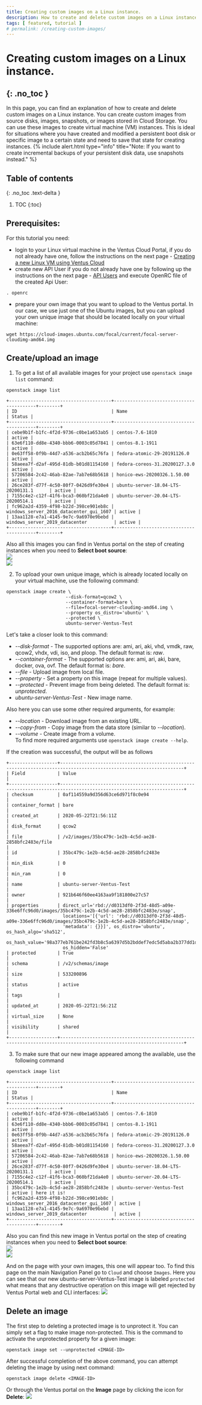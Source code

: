 ```yaml
---
title: Creating custom images on a Linux instance. 
description: How to create and delete custom images on a Linux instance. 
tags: [ featured, tutorial ]
# permalink: /creating-custom-images/
---
```

# Creating custom images on a Linux instance. 
{: .no_toc }
---

In this page, you can find an explanation of how to create and delete custom images on a Linux instance. 
You can create custom images from source disks, images, snapshots, or images stored in Cloud Storage. You can use these images to create virtual machine (VM) instances. This is ideal for situations where you have created and modified a persistent boot disk or specific image to a certain state and need to save that state for creating instances.
{% include alert.html type="info" title="Note:
If you want to create incremental backups of your persistent disk data, use snapshots instead." %} 

## Table of contents
{: .no_toc .text-delta }

1. TOC
{:toc}

## Prerequisites:

For this tutorial you need:
* login to your Linux virtual machine in the Ventus Cloud Portal, if you do not already have one, follow the instructions on the next page - [Creating a new Linux VM using Ventus Cloud](https://ventuscloud.eu/docs/quickstarts/create-linux-vm-using-ventus) 
* create new API User if you do not already have one by following up the instructions on the next page - [API Users](https://ventuscloud.eu/docs/coretasks/api-users) and execute OpenRC file of the created Api User:
```
. openrc
```
* prepare your own image that you want to upload to the Ventus portal. In our case, we use just one of the Ubuntu images, but you can upload your own unique image that should be located locally on your virtual machine:
```
wget https://cloud-images.ubuntu.com/focal/current/focal-server-cloudimg-amd64.img
```
## Create/upload an image

1) To get a list of all available images for your project use `openstack image list` command:
```
openstack image list
```
```console
+--------------------------------------+-----------------------------------------+--------+
| ID                                   | Name                                    | Status |
+--------------------------------------+-----------------------------------------+--------+
| cebe9b1f-b1fc-4f2d-9736-c0be1a653ab5 | centos-7.6-1810                         | active |
| 63e6f110-dd8e-4340-bbb6-0003c05d7841 | centos-8.1-1911                         | active |
| 0e63ff58-0f9b-44d7-a536-acb2b65c76fa | fedora-atomic-29-20191126.0             | active |
| 58aeea7f-d2af-495d-81db-b01d81154160 | fedora-coreos-31.20200127.3.0           | active |
| 57206584-2c42-46ab-82ae-7ab7e68b5618 | honico-ews-20200326.1.50.00             | active |
| 26ce283f-d77f-4c50-80f7-0426d9fe30e4 | ubuntu-server-18.04-LTS-20200131.1      | active |
| 7155c4e2-c12f-41f6-bca3-060bf21da4e0 | ubuntu-server-20.04-LTS-20200514.1      | active |
| fc962a2d-4359-4f98-b22d-398ce901eb8c | windows_server_2016_datacenter_gui_1607 | active |
| 13aa1128-e7a1-4145-9e7c-9a6970e9bebd | windows_server_2019_datacenter          | active |
+--------------------------------------+-----------------------------------------+--------+
```

Also all this images you can find in Ventus portal on the step of creating instances when you need to **Select boot source**:  
![](../../assets/img/creating-custom-images/1.png)  
![](../../assets/img/creating-custom-images/2.png)  

2) To upload your own unique image, which is already located locally on your virtual machine, use the following command:
```
openstack image create \
                      --disk-format=qcow2 \
                      --container-format=bare \
                      --file=focal-server-cloudimg-amd64.img \
                      --property os_distro='ubuntu' \
                      --protected \
                      ubuntu-server-Ventus-Test
```
Let's take a closer look to this command:
- _--disk-format_ - The supported options are: ami, ari, aki, vhd, vmdk, raw, qcow2, vhdx, vdi, iso, and ploop. The default format is: _raw_.    
- _--container-format_ - The supported options are: ami, ari, aki, bare, docker, ova, ovf. The default format is: _bare_.  
- _--file_ - Upload image from local file.  
- _--property_ - Set a property on this image (repeat for multiple values).  
- _--protected_ - Prevent image from being deleted. The default format is: _unprotected_.  
- _ubuntu-server-Ventus-Test_ - New image name.  

Also here you can use some other required arguments, for example:
- _--location <image-url>_ - Download image from an existing URL.  
- _--copy-from <image-url>_ - Copy image from the data store (similar to _--location_).  
- _--volume <volume>_ - Create image from a volume.  
To find more required arguments use `openstack image create --help`.  

If the creation was successful, the output will be as follows
```console
+------------------+--------------------------------------------------------------------------------------------------------------------+
| Field            | Value                                                                                                              |
+------------------+--------------------------------------------------------------------------------------------------------------------+
| checksum         | 0af114559a9d356d63ce6d971f8c0e94                                                                                   |
| container_format | bare                                                                                                               |
| created_at       | 2020-05-22T21:56:11Z                                                                                               |
| disk_format      | qcow2                                                                                                              |
| file             | /v2/images/35bc479c-1e2b-4c5d-ae28-2858bfc2483e/file                                                               |
| id               | 35bc479c-1e2b-4c5d-ae28-2858bfc2483e                                                                               |
| min_disk         | 0                                                                                                                  |
| min_ram          | 0                                                                                                                  |
| name             | ubuntu-server-Ventus-Test                                                                                          |
| owner            | 921b646f60ee4163aa9f181800e27c57                                                                                   |
| properties       | direct_url='rbd://d0313df0-2f3d-48d5-a09e-336e6ffc96d0/images/35bc479c-1e2b-4c5d-ae28-2858bfc2483e/snap',         
                     locations='[{'url': 'rbd://d0313df0-2f3d-48d5-a09e-336e6ffc96d0/images/35bc479c-1e2b-4c5d-ae28-2858bfc2483e/snap', 
                     'metadata': {}}]', os_distro='ubuntu', os_hash_algo='sha512', 
                     os_hash_value='98a377eb761be242fd3b8c5a6397d5b2bddef7edc5d5aba2b377dd1d17412cac752d9db4253f42b0f0f5778cf8b39ed33', 
                     os_hidden='False' 
| protected        | True                                                                                                               |
| schema           | /v2/schemas/image                                                                                                  |
| size             | 533200896                                                                                                          |
| status           | active                                                                                                             |
| tags             |                                                                                                                    |
| updated_at       | 2020-05-22T21:56:21Z                                                                                               |
| virtual_size     | None                                                                                                               |
| visibility       | shared                                                                                                             |
+------------------+--------------------------------------------------------------------------------------------------------------------+
```
3) To make sure that our new image appeared among the available, use the following command       
```
openstack image list
```
```console
+--------------------------------------+-----------------------------------------+--------+
| ID                                   | Name                                    | Status |
+--------------------------------------+-----------------------------------------+--------+
| cebe9b1f-b1fc-4f2d-9736-c0be1a653ab5 | centos-7.6-1810                         | active |
| 63e6f110-dd8e-4340-bbb6-0003c05d7841 | centos-8.1-1911                         | active |
| 0e63ff58-0f9b-44d7-a536-acb2b65c76fa | fedora-atomic-29-20191126.0             | active |
| 58aeea7f-d2af-495d-81db-b01d81154160 | fedora-coreos-31.20200127.3.0           | active |
| 57206584-2c42-46ab-82ae-7ab7e68b5618 | honico-ews-20200326.1.50.00             | active |
| 26ce283f-d77f-4c50-80f7-0426d9fe30e4 | ubuntu-server-18.04-LTS-20200131.1      | active |
| 7155c4e2-c12f-41f6-bca3-060bf21da4e0 | ubuntu-server-20.04-LTS-20200514.1      | active |
| 35bc479c-1e2b-4c5d-ae28-2858bfc2483e | ubuntu-server-Ventus-Test               | active | here it is! 
| fc962a2d-4359-4f98-b22d-398ce901eb8c | windows_server_2016_datacenter_gui_1607 | active |
| 13aa1128-e7a1-4145-9e7c-9a6970e9bebd | windows_server_2019_datacenter          | active |
+--------------------------------------+-----------------------------------------+--------+
```
Also you can find this new image in Ventus portal on the step of creating instances when you need to **Select boot source**:  
![](../../assets/img/creating-custom-images/1.png)  
![](../../assets/img/creating-custom-images/3.png)  

And on the page with your own images, this one will appear too. To find this page on the main Navigation Panel go to  `Cloud` and choose `Images`. Here you can see that our new ubuntu-server-Ventus-Test image is labeled `protected` what means that any destructive operation on this image will get rejected by Ventus Portal web and CLI interfaces:
![](../../assets/img/creating-custom-images/4.png)  



## Delete an image
The first step to deleting a protected image is to unprotect it. You can simply set a flag to make image non-protected. This is the command to activate the unprotected property for a given image:
```
openstack image set --unprotected <IMAGE-ID>
```
After successful completion of the above command, you can attempt deleting the image by using next command:
```
openstack image delete <IMAGE-ID>
```
Or through the Ventus portal on the **Image** page by clicking the icon for **Delete**:
![](../../assets/img/creating-custom-images/5.png) 
